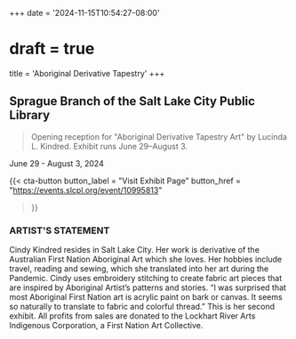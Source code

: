+++
date = '2024-11-15T10:54:27-08:00'
# draft = true
title = 'Aboriginal Derivative Tapestry'
+++

## Sprague Branch of the Salt Lake City Public Library

> Opening reception for "Aboriginal Derivative Tapestry Art" by Lucinda L. Kindred. Exhibit runs June 29–August 3.

June 29 - August 3, 2024

{{< cta-button 
  button_label = "Visit Exhibit Page" 
  button_href = "https://events.slcpl.org/event/10995813" 
>}}

### ARTIST'S STATEMENT

Cindy Kindred resides in Salt Lake City. Her work is derivative of the Australian First Nation Aboriginal Art which she loves. Her hobbies include travel, reading and sewing, which she translated into her art during the Pandemic. Cindy uses embroidery stitching to create fabric art pieces that are inspired by Aboriginal Artist’s patterns and stories. “I was surprised that most Aboriginal First Nation art is acrylic paint on bark or canvas. It seems so naturally to translate to fabric and colorful thread.” This is her second exhibit. All profits from sales are donated to the Lockhart River Arts Indigenous Corporation, a First Nation Art Collective.